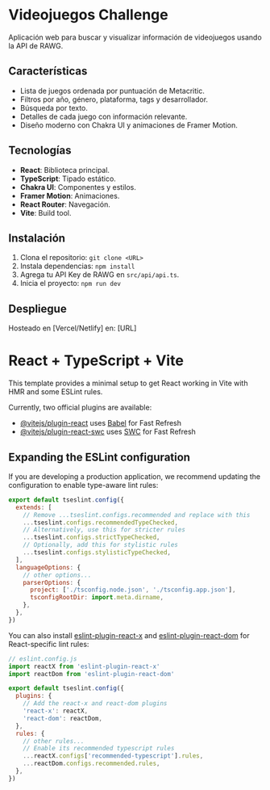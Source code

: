# Videojuegos Challenge

Aplicación web para buscar y visualizar información de videojuegos usando la API de RAWG.

## Características
- Lista de juegos ordenada por puntuación de Metacritic.
- Filtros por año, género, plataforma, tags y desarrollador.
- Búsqueda por texto.
- Detalles de cada juego con información relevante.
- Diseño moderno con Chakra UI y animaciones de Framer Motion.

## Tecnologías
- **React**: Biblioteca principal.
- **TypeScript**: Tipado estático.
- **Chakra UI**: Componentes y estilos.
- **Framer Motion**: Animaciones.
- **React Router**: Navegación.
- **Vite**: Build tool.

## Instalación
1. Clona el repositorio: `git clone <URL>`
2. Instala dependencias: `npm install`
3. Agrega tu API Key de RAWG en `src/api/api.ts`.
4. Inicia el proyecto: `npm run dev`

## Despliegue
Hosteado en [Vercel/Netlify] en: [URL]

# React + TypeScript + Vite

This template provides a minimal setup to get React working in Vite with HMR and some ESLint rules.

Currently, two official plugins are available:

- [@vitejs/plugin-react](https://github.com/vitejs/vite-plugin-react/blob/main/packages/plugin-react/README.md) uses [Babel](https://babeljs.io/) for Fast Refresh
- [@vitejs/plugin-react-swc](https://github.com/vitejs/vite-plugin-react-swc) uses [SWC](https://swc.rs/) for Fast Refresh

## Expanding the ESLint configuration

If you are developing a production application, we recommend updating the configuration to enable type-aware lint rules:

```js
export default tseslint.config({
  extends: [
    // Remove ...tseslint.configs.recommended and replace with this
    ...tseslint.configs.recommendedTypeChecked,
    // Alternatively, use this for stricter rules
    ...tseslint.configs.strictTypeChecked,
    // Optionally, add this for stylistic rules
    ...tseslint.configs.stylisticTypeChecked,
  ],
  languageOptions: {
    // other options...
    parserOptions: {
      project: ['./tsconfig.node.json', './tsconfig.app.json'],
      tsconfigRootDir: import.meta.dirname,
    },
  },
})
```

You can also install [eslint-plugin-react-x](https://github.com/Rel1cx/eslint-react/tree/main/packages/plugins/eslint-plugin-react-x) and [eslint-plugin-react-dom](https://github.com/Rel1cx/eslint-react/tree/main/packages/plugins/eslint-plugin-react-dom) for React-specific lint rules:

```js
// eslint.config.js
import reactX from 'eslint-plugin-react-x'
import reactDom from 'eslint-plugin-react-dom'

export default tseslint.config({
  plugins: {
    // Add the react-x and react-dom plugins
    'react-x': reactX,
    'react-dom': reactDom,
  },
  rules: {
    // other rules...
    // Enable its recommended typescript rules
    ...reactX.configs['recommended-typescript'].rules,
    ...reactDom.configs.recommended.rules,
  },
})
```
